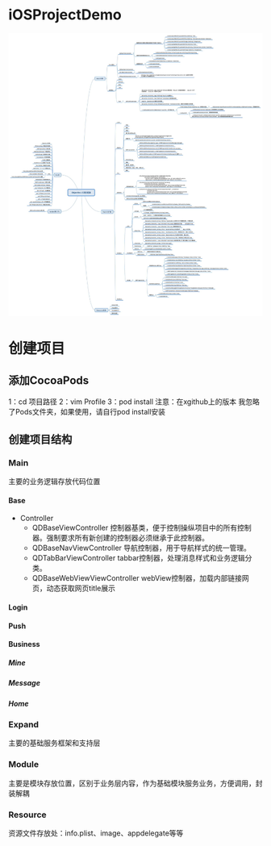 # iOSProjectDemo
![项目框架图](https://github.com/hbbdsqd/iOSProjectDemo/blob/master/Objective-C%E9%A1%B9%E7%9B%AE%E6%A1%86%E6%9E%B6.jpg)
# 创建项目
## 添加CocoaPods
1：cd 项目路径  2：vim Profile  3：pod install
注意：在xgithub上的版本 我忽略了Pods文件夹，如果使用，请自行pod install安装
## 创建项目结构
### Main
主要的业务逻辑存放代码位置
#### Base
- Controller
   - QDBaseViewController
控制器基类，便于控制操纵项目中的所有控制器。强制要求所有新创建的控制器必须继承于此控制器。
   - QDBaseNavViewController
导航控制器，用于导航样式的统一管理。
   - QDTabBarViewController
tabbar控制器，处理消息样式和业务逻辑分类。
   - QDBaseWebViewViewController
webView控制器，加载内部链接网页，动态获取网页title展示
#### Login
#### Push
#### Business
##### Mine
##### Message
##### Home
### Expand
主要的基础服务框架和支持层
### Module
主要是模块存放位置，区别于业务层内容，作为基础模块服务业务，方便调用，封装解耦
### Resource
资源文件存放处：info.plist、image、appdelegate等等



